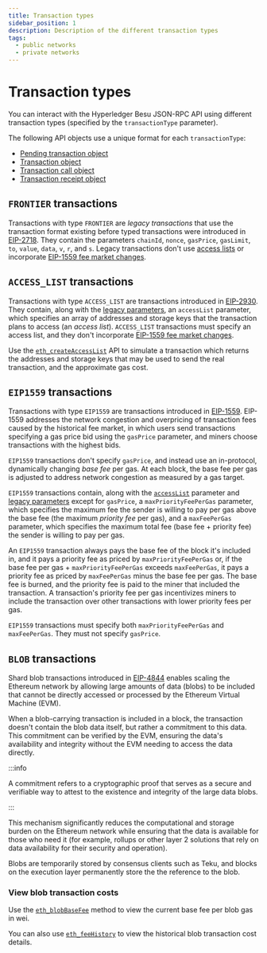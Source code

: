 ```yaml
---
title: Transaction types
sidebar_position: 1
description: Description of the different transaction types
tags:
  - public networks
  - private networks
---
```


# Transaction types

You can interact with the Hyperledger Besu JSON-RPC API using different transaction types (specified by the `transactionType` parameter).

The following API objects use a unique format for each `transactionType`:

- [Pending transaction object](../../reference/api/objects.md#pending-transaction-object)
- [Transaction object](../../reference/api/objects.md#transaction-object)
- [Transaction call object](../../reference/api/objects.md#transaction-call-object)
- [Transaction receipt object](../../reference/api/objects.md#transaction-receipt-object)

## `FRONTIER` transactions

Transactions with type `FRONTIER` are _legacy transactions_ that use the transaction format existing before typed transactions were introduced in [EIP-2718](https://eips.ethereum.org/EIPS/eip-2718). They contain the parameters `chainId`, `nonce`, `gasPrice`, `gasLimit`, `to`, `value`, `data`, `v`, `r`, and `s`. Legacy transactions don't use [access lists](#access_list-transactions) or incorporate [EIP-1559 fee market changes](#eip1559-transactions).

## `ACCESS_LIST` transactions

Transactions with type `ACCESS_LIST` are transactions introduced in [EIP-2930](https://eips.ethereum.org/EIPS/eip-2930). They contain, along with the [legacy parameters](#frontier-transactions), an `accessList` parameter, which specifies an array of addresses and storage keys that the transaction plans to access (an _access list_). `ACCESS_LIST` transactions must specify an access list, and they don't incorporate [EIP-1559 fee market changes](#eip1559-transactions).

Use the [`eth_createAccessList`](../../reference/api/index.md#eth_createaccesslist) API to simulate a transaction which returns the addresses and storage keys that may be used to send the real transaction, and the approximate gas cost.

## `EIP1559` transactions

Transactions with type `EIP1559` are transactions introduced in [EIP-1559](https://github.com/ethereum/EIPs/blob/master/EIPS/eip-1559.md). EIP-1559 addresses the network congestion and overpricing of transaction fees caused by the historical fee market, in which users send transactions specifying a gas price bid using the `gasPrice` parameter, and miners choose transactions with the highest bids.

`EIP1559` transactions don't specify `gasPrice`, and instead use an in-protocol, dynamically changing _base fee_ per gas. At each block, the base fee per gas is adjusted to address network congestion as measured by a gas target.

`EIP1559` transactions contain, along with the [`accessList`](#access_list-transactions) parameter and [legacy parameters](#frontier-transactions) except for `gasPrice`, a `maxPriorityFeePerGas` parameter, which specifies the maximum fee the sender is willing to pay per gas above the base fee (the maximum _priority fee_ per gas), and a `maxFeePerGas` parameter, which specifies the maximum total fee (base fee + priority fee) the sender is willing to pay per gas.

An `EIP1559` transaction always pays the base fee of the block it's included in, and it pays a priority fee as priced by `maxPriorityFeePerGas` or, if the base fee per gas + `maxPriorityFeePerGas` exceeds `maxFeePerGas`, it pays a priority fee as priced by `maxFeePerGas` minus the base fee per gas. The base fee is burned, and the priority fee is paid to the miner that included the transaction. A transaction's priority fee per gas incentivizes miners to include the transaction over other transactions with lower priority fees per gas.

`EIP1559` transactions must specify both `maxPriorityFeePerGas` and `maxFeePerGas`. They must not specify `gasPrice`.

## `BLOB` transactions

Shard blob transactions introduced in [EIP-4844](https://eips.ethereum.org/EIPS/eip-4844) enables scaling the
Ethereum network by allowing large amounts of data (blobs) to be included that cannot be directly accessed or
processed by the Ethereum Virtual Machine (EVM).

When a blob-carrying transaction is included in a block, the transaction doesn't contain the blob data itself,
but rather a commitment to this data. This commitment can be verified by the EVM, ensuring the data's availability and
integrity without the EVM needing to access the data directly.

:::info

A commitment refers to a cryptographic proof that serves as a secure and verifiable way to attest to the existence
and integrity of the large data blobs.

:::

This mechanism significantly reduces the computational and storage burden on the Ethereum network while ensuring
that the data is available for those who need it (for example, rollups or other layer 2 solutions that rely on data 
availability for their security and operation).

Blobs are temporarily stored by consensus clients such as Teku, and blocks on the execution layer permanently store
the the reference to the blob.

### View blob transaction costs

Use the [`eth_blobBaseFee`](../../reference/api/index.md#eth_blobbasefee) method to view the current base
fee per blob gas in wei.

You can also use [`eth_feeHistory`](../../reference/api/index.md#eth_feehistory) to view the historical
blob transaction cost details.